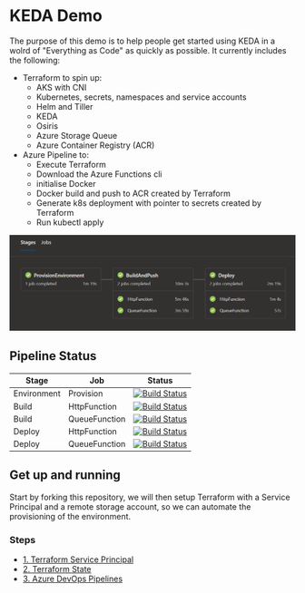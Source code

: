 # KEDA Demo

The purpose of this demo is to help people get started using KEDA in a wolrd of "Everything as Code" as quickly as possible. It currently includes the following:

- Terraform to spin up:
  - AKS with CNI
  - Kubernetes, secrets, namespaces and service accounts
  - Helm and Tiller
  - KEDA
  - Osiris
  - Azure Storage Queue
  - Azure Container Registry (ACR)
- Azure Pipeline to:
    - Execute Terraform
    - Download the Azure Functions cli
    - initialise Docker
    - Docker build and push to ACR created by Terraform
    - Generate k8s deployment with pointer to secrets created by Terraform
    - Run kubectl apply

![pipeline](/docs/images/pipeline.png)

## Pipeline Status

| Stage | Job | Status |
| ----- | --- | ------ |
| Environment | Provision | [![Build Status](https://dev.azure.com/jimpaine-msft/github%20pipelines/_apis/build/status/JimPaine.keda-demo?branchName=master&stageName=ProvisionEnvironment)](https://dev.azure.com/jimpaine-msft/github%20pipelines/_build/latest?definitionId=44&branchName=master) |
| Build | HttpFunction | [![Build Status](https://dev.azure.com/jimpaine-msft/github%20pipelines/_apis/build/status/JimPaine.keda-demo?branchName=master&stageName=BuildAndPush&jobName=http)](https://dev.azure.com/jimpaine-msft/github%20pipelines/_build/latest?definitionId=44&branchName=master) |
| Build | QueueFunction | [![Build Status](https://dev.azure.com/jimpaine-msft/github%20pipelines/_apis/build/status/JimPaine.keda-demo?branchName=master&stageName=BuildAndPush&jobName=queue)](https://dev.azure.com/jimpaine-msft/github%20pipelines/_build/latest?definitionId=44&branchName=master) |
| Deploy | HttpFunction | [![Build Status](https://dev.azure.com/jimpaine-msft/github%20pipelines/_apis/build/status/JimPaine.keda-demo?branchName=master&stageName=Deploy&jobName=http)](https://dev.azure.com/jimpaine-msft/github%20pipelines/_build/latest?definitionId=44&branchName=master) |
| Deploy | QueueFunction | [![Build Status](https://dev.azure.com/jimpaine-msft/github%20pipelines/_apis/build/status/JimPaine.keda-demo?branchName=master&stageName=Deploy&jobName=queue)](https://dev.azure.com/jimpaine-msft/github%20pipelines/_build/latest?definitionId=44&branchName=master) |

## Get up and running

Start by forking this repository, we will then setup Terraform with a Service Principal and a remote storage account, so we can automate the provisioning of the environment.

### Steps

- [1. Terraform Service Principal](/docs/TerraformSP.md)
- [2. Terraform State](/docs/TerraformState.md)
- [3. Azure DevOps Pipelines](/docs/AzurePipeline.md)